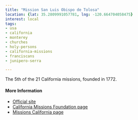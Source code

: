```yaml
---
title: "Mission San Luis Obispo de Tolosa"
location: {lat: 35.2809991057781, lng: -120.664704058475}
interest: local
tags:
- usa
- california
- monterey
- churches
- holy-persons
- california-missions
- franciscans
- junipero-serra

---
```



The 5th of the 21 California missions, founded in 1772.

#### More Information

* [Official site](https://www.missionsanluisobispo.org/)
* [California Missions Foundation page](https://californiamissionsfoundation.org/mission-san-luis-obispo/)
* [Missions California page](https://www.missionscalifornia.com/missions/san-luis-obispo-de-tolosa/)





